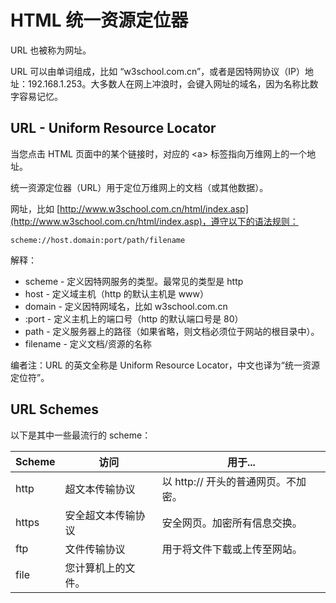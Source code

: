 
# HTML 统一资源定位器




URL 也被称为网址。

URL 可以由单词组成，比如 “w3school.com.cn”，或者是因特网协议（IP）地址：192.168.1.253。大多数人在网上冲浪时，会键入网址的域名，因为名称比数字容易记忆。

## URL - Uniform Resource Locator

当您点击 HTML 页面中的某个链接时，对应的 &lt;a&gt; 标签指向万维网上的一个地址。

统一资源定位器（URL）用于定位万维网上的文档（或其他数据）。

网址，比如 [http://www.w3school.com.cn/html/index.asp](http://www.w3school.com.cn/html/index.asp)，遵守以下的语法规则：

```
scheme://host.domain:port/path/filename
```

解释：

*   scheme - 定义因特网服务的类型。最常见的类型是 http
*   host - 定义域主机（http 的默认主机是 www）
*   domain - 定义因特网域名，比如 w3school.com.cn
*   :port - 定义主机上的端口号（http 的默认端口号是 80）
*   path - 定义服务器上的路径（如果省略，则文档必须位于网站的根目录中）。
*   filename - 定义文档/资源的名称

编者注：URL 的英文全称是 Uniform Resource Locator，中文也译为“统一资源定位符”。

## URL Schemes

以下是其中一些最流行的 scheme：

| Scheme | 访问 | 用于... |
| --- | --- | --- |
| http | 超文本传输协议 | 以 http:// 开头的普通网页。不加密。 |
| https | 安全超文本传输协议 | 安全网页。加密所有信息交换。 |
| ftp | 文件传输协议 | 用于将文件下载或上传至网站。 |
| file | 您计算机上的文件。 |





